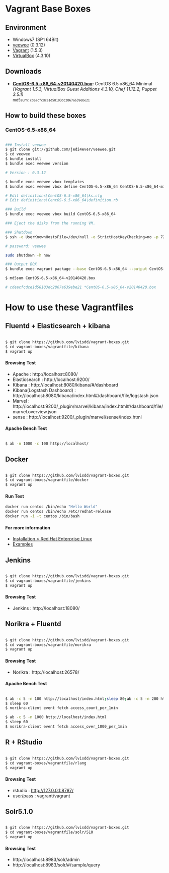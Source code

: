 # Vagrant Base Boxes

## Environment

* Windows7 (SP1 64Bit)
* [veewee](https://github.com/jedi4ever/veewee) (0.3.12)
* [Vagrant](http://www.vagrantup.com/downloads.html) (1.5.3)
* [VirtualBox](https://www.virtualbox.org/wiki/Downloads) (4.3.10)

## Downloads

* **[CentOS-6.5-x86_64-v20140420.box](https://box.yahoo.co.jp/guest/viewer?sid=box-l-cvykn4mdamxapug64lffi2qc5u-1001&uniqid=40f6455f-fdf5-403f-9d1d-86665268568f&viewtype=detail):** CentOS 6.5 x86\_64 Minimal *(Vagrant 1.5.3, VirtualBox Guest Additions 4.3.10, Chef 11.12.2, Puppet 3.5.1)*  
  <small>md5sum: `cdeacfcdce1d58103dc2867a639ebe21`</small>

## How to build these boxes

### CentOS-6.5-x86_64

```sh

### Install veewee
$ git clone git://github.com/jedi4ever/veewee.git
$ cd veewee
$ bundle install
$ bundle exec veewee version

# Version : 0.3.12

$ bundle exec veewee vbox templates
$ bundle exec veewee vbox define CentOS-6.5-x86_64 CentOS-6.5-x86_64-minimal

# Edit definitions\CentOS-6.5-x86_64\ks.cfg
# Edit definitions\CentOS-6.5-x86_64\definition.rb

### Build
$ bundle exec veewee vbox build CentOS-6.5-x86_64

### Eject the disks from the running VM.

### Shutdown
$ ssh -o UserKnownHostsFile=/dev/null -o StrictHostKeyChecking=no -p 7222 -l veewee 127.0.0.1

# password: veewee

sudo shutdown -h now

### Output BOX
$ bundle exec vagrant package --base CentOS-6.5-x86_64 --output CentOS-6.5-x86_64-v20140420.box

$ md5sum CentOS-6.5-x86_64-v20140420.box

# cdeacfcdce1d58103dc2867a639ebe21 *CentOS-6.5-x86_64-v20140420.box

```

# How to use these Vagrantfiles

## Fluentd + Elasticsearch + kibana

```sh

$ git clone https://github.com/lvisdd/vagrant-boxes.git
$ cd vagrant-boxes/vagrantfile/kibana
$ vagrant up

```

#### Browsing Test
* Apache : http://localhost:8080/
* Elasticsearch : http://localhost:9200/
* Kibana : http://localhost:8080/kibana/#/dashboard
* Kibana(Logstash Dashboard) : http://localhost:8080/kibana/index.html#/dashboard/file/logstash.json
* Marvel : http://localhost:9200/_plugin/marvel/kibana/index.html#/dashboard/file/marvel.overview.json
* sense : http://localhost:9200/_plugin/marvel/sense/index.html

#### Apache Bench Test

```sh

$ ab -n 1000 -c 100 http://localhost/

```

## Docker

```sh

$ git clone https://github.com/lvisdd/vagrant-boxes.git
$ cd vagrant-boxes/vagrantfile/docker
$ vagrant up

```

#### Run Test

```sh
docker run centos /bin/echo "Hello World"
docker run centos /bin/echo /etc/redhat-release
docker run -i -t centos /bin/bash

```

#### For more information

* [Installation > Red Hat Enterprise Linux](http://docs.docker.io/installation/rhel/)
* [Examples](http://docs.docker.io/use/)

## Jenkins

```sh

$ git clone https://github.com/lvisdd/vagrant-boxes.git
$ cd vagrant-boxes/vagrantfile/jenkins
$ vagrant up

```

#### Browsing Test
* Jenkins : http://localhost:18080/

## Norikra + Fluentd

```sh

$ git clone https://github.com/lvisdd/vagrant-boxes.git
$ cd vagrant-boxes/vagrantfile/norikra
$ vagrant up

```

#### Browsing Test
* Norikra : http://localhost:26578/

#### Apache Bench Test

```sh

$ ab -c 5 -n 100 http://localhost/index.html;sleep 80;ab -c 5 -n 200 http://localhost/index.html
$ sleep 60
$ norikra-client event fetch access_count_per_1min

$ ab -c 5 -n 1000 http://localhost/index.html
$ sleep 60
$ norikra-client event fetch access_over_1000_per_1min

```

## R + RStudio

```sh

$ git clone https://github.com/lvisdd/vagrant-boxes.git
$ cd vagrant-boxes/vagrantfile/rlang
$ vagrant up

```

#### Browsing Test
* rstudio : http://127.0.0.1:8787/
* user/pass : vagrant/vagrant

## Solr5.1.0

```sh

$ git clone https://github.com/lvisdd/vagrant-boxes.git
$ cd vagrant-boxes/vagrantfile/solr/510
$ vagrant up

```

#### Browsing Test
* http://localhost:8983/solr/admin
* http://localhost:8983/solr/#/sample/query
